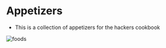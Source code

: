 # Appetizers

- This is a collection of appetizers for the hackers cookbook

![foods](https://images.pexels.com/photos/41967/appetizer-canape-canapes-cheese-41967.jpeg?w=315&h=237&dpr=2&auto=compress&cs=tinysrgb)
